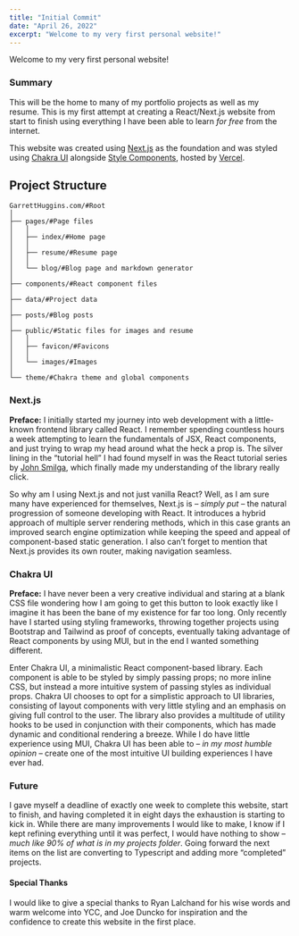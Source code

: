 ```yaml
---
title: "Initial Commit"
date: "April 26, 2022"
excerpt: "Welcome to my very first personal website!"
---
```


Welcome to my very first personal website!

### Summary

This will be the home to many of my portfolio projects as well as my resume. This is my first attempt at creating a React/Next.js website from start to finish using everything I have been able to learn _for free_ from the internet.

This website was created using [Next.js](https://nextjs.org/) as the foundation and was styled using [Chakra UI](https://chakra-ui.com/) alongside [Style Components](https://emotion.sh/docs/styled), hosted by [Vercel](https://vercel.com/).

## Project Structure

```
GarrettHuggins.com/#Root
│
├── pages/#Page files
│   │
│   ├── index/#Home page
│   │
│   ├── resume/#Resume page
│   │
│   └── blog/#Blog page and markdown generator
│
├── components/#React component files
│
├── data/#Project data
│
├── posts/#Blog posts
│
├── public/#Static files for images and resume
│   │
│   ├── favicon/#Favicons
│   │
│   └── images/#Images
│
└── theme/#Chakra theme and global components
```

### Next.js

**Preface:**
I initially started my journey into web development with a little-known frontend library called React. I remember spending countless hours a week attempting to learn the fundamentals of JSX, React components, and just trying to wrap my head around what the heck a prop is. The silver lining in the “tutorial hell” I had found myself in was the React tutorial series by [John Smilga](https://www.johnsmilga.com/), which finally made my understanding of the library really click.

So why am I using Next.js and not just vanilla React? Well, as I am sure many have experienced for themselves, Next.js is – _simply put_ – the natural progression of someone developing with React. It introduces a hybrid approach of multiple server rendering methods, which in this case grants an improved search engine optimization while keeping the speed and appeal of component-based static generation. I also can’t forget to mention that Next.js provides its own router, making navigation seamless.

### Chakra UI

**Preface:**
I have never been a very creative individual and staring at a blank CSS file wondering how I am going to get this button to look exactly like I imagine it has been the bane of my existence for far too long. Only recently have I started using styling frameworks, throwing together projects using Bootstrap and Tailwind as proof of concepts, eventually taking advantage of React components by using MUI, but in the end I wanted something different.

Enter Chakra UI, a minimalistic React component-based library. Each component is able to be styled by simply passing props; no more inline CSS, but instead a more intuitive system of passing styles as individual props. Chakra UI chooses to opt for a simplistic approach to UI libraries, consisting of layout components with very little styling and an emphasis on giving full control to the user. The library also provides a multitude of utility hooks to be used in conjunction with their components, which has made dynamic and conditional rendering a breeze. While I do have little experience using MUI, Chakra UI has been able to – _in my most humble opinion_ – create one of the most intuitive UI building experiences I have ever had.

### Future

I gave myself a deadline of exactly one week to complete this website, start to finish, and having completed it in eight days the exhaustion is starting to kick in. While there are many improvements I would like to make, I know if I kept refining everything until it was perfect, I would have nothing to show – _much like 90% of what is in my projects folder_. Going forward the next items on the list are converting to Typescript and adding more “completed” projects.

#### Special Thanks

I would like to give a special thanks to Ryan Lalchand for his wise words and warm welcome into YCC, and Joe Duncko for inspiration and the confidence to create this website in the first place.
